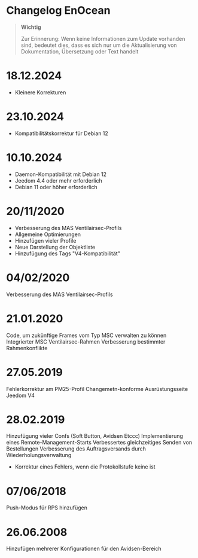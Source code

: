 # Changelog EnOcean

>**Wichtig**
>
>Zur Erinnerung: Wenn keine Informationen zum Update vorhanden sind, bedeutet dies, dass es sich nur um die Aktualisierung von Dokumentation, Übersetzung oder Text handelt

# 18.12.2024

- Kleinere Korrekturen

# 23.10.2024

- Kompatibilitätskorrektur für Debian 12

# 10.10.2024

- Daemon-Kompatibilität mit Debian 12
- Jeedom 4.4 oder mehr erforderlich
- Debian 11 oder höher erforderlich

# 20/11/2020

- Verbesserung des MAS Ventilairsec-Profils
- Allgemeine Optimierungen
- Hinzufügen vieler Profile
- Neue Darstellung der Objektliste
- Hinzufügung des Tags "V4-Kompatibilität"

# 04/02/2020

Verbesserung des MAS Ventilairsec-Profils

# 21.01.2020

Code, um zukünftige Frames vom Typ MSC verwalten zu können
Integrierter MSC Ventilairsec-Rahmen
Verbesserung bestimmter Rahmenkonflikte

# 27.05.2019

Fehlerkorrektur am PM25-Profil
Changemetn-konforme Ausrüstungsseite Jeedom V4

# 28.02.2019

Hinzufügung vieler Confs (Soft Button, Avidsen Etccc)
Implementierung eines Remote-Management-Starts
Verbessertes gleichzeitiges Senden von Bestellungen
Verbesserung des Auftragsversands durch Wiederholungsverwaltung

- Korrektur eines Fehlers, wenn die Protokollstufe keine ist

# 07/06/2018

Push-Modus für RPS hinzufügen

# 26.06.2008

Hinzufügen mehrerer Konfigurationen für den Avidsen-Bereich
